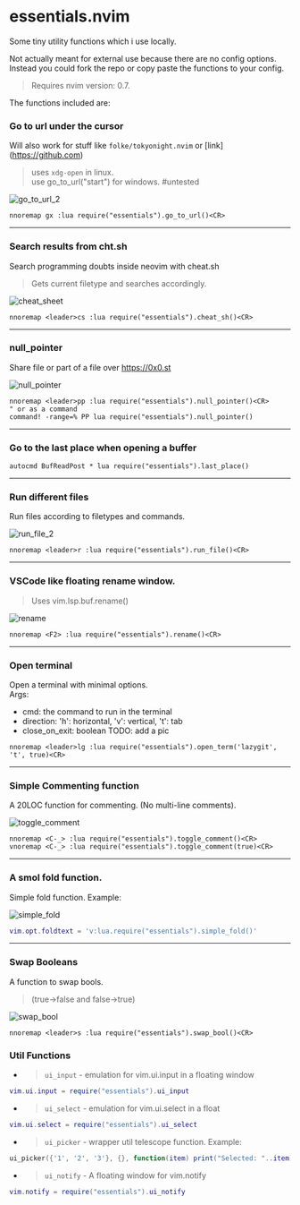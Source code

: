 ﻿# essentials.nvim

Some tiny utility functions which i use locally.<br />

Not actually meant for external use because there are no config options. <br />
Instead you could fork the repo or copy paste the functions to your config.


> Requires nvim version: 0.7.

The functions included are:

### Go to url under the cursor
Will also work for stuff like `folke/tokyonight.nvim` or \[link](https://github.com) <br />
> uses `xdg-open` in linux. <br />
> use go_to_url("start") for windows. #untested

![go_to_url_2](https://user-images.githubusercontent.com/77913442/163668818-ed51bb46-3062-48cb-afc1-0a3938d8692a.gif)
```vim
nnoremap gx :lua require("essentials").go_to_url()<CR>
```
---

### Search results from cht.sh
Search programming doubts inside neovim with cheat.sh
> Gets current filetype and searches accordingly.

![cheat_sheet](https://user-images.githubusercontent.com/77913442/163594529-eaa5e387-6a22-4570-8b14-805e586d6298.gif)
```vim
nnoremap <leader>cs :lua require("essentials").cheat_sh()<CR>
```

---

### null_pointer
Share file or part of a file over https://0x0.st

![null_pointer](https://user-images.githubusercontent.com/77913442/204575272-ae836706-ec7e-495c-b37a-740e60f6e552.gif)
```vim
nnoremap <leader>pp :lua require("essentials").null_pointer()<CR>
" or as a command
command! -range=% PP lua require("essentials").null_pointer()
```


---

### Go to the last place when opening a buffer
```vim
autocmd BufReadPost * lua require("essentials").last_place()
```

---

### Run different files
Run files according to filetypes and commands.

![run_file_2](https://user-images.githubusercontent.com/77913442/163661279-666764ca-0ff5-4647-b241-4e3fb2785877.gif)
```vim
nnoremap <leader>r :lua require("essentials").run_file()<CR>
```

---


### VSCode like floating rename window.
> Uses vim.lsp.buf.rename()

![rename](https://user-images.githubusercontent.com/77913442/163594637-d4047a95-f748-4d59-95dc-9324f7e14bd7.gif)
```vim
nnoremap <F2> :lua require("essentials").rename()<CR>
```
---

### Open terminal
Open a terminal with minimal options.<br/>
Args:
- cmd: the command to run in the terminal
- direction: 'h': horizontal, 'v': vertical, 't': tab
- close_on_exit: boolean
TODO: add a pic

```vim
nnoremap <leader>lg :lua require("essentials").open_term('lazygit', 't', true)<CR>
```
---

### Simple Commenting function
A 20LOC function for commenting. (No multi-line comments).

![toggle_comment](https://user-images.githubusercontent.com/77913442/163594893-d9e1e289-40b9-439b-ab08-6e01f84ff058.gif)
```vim
nnoremap <C-_> :lua require("essentials").toggle_comment()<CR>
vnoremap <C-_> :lua require("essentials").toggle_comment(true)<CR>
```
---

### A smol fold function.
Simple fold function. Example:

![simple_fold](https://user-images.githubusercontent.com/77913442/163594826-9e635b2f-7635-49e8-996d-0ec86f2cdc87.gif)
```lua
vim.opt.foldtext = 'v:lua.require("essentials").simple_fold()'
```

---

### Swap Booleans
A function to swap bools. 
> (true->false and false->true)

![swap_bool](https://user-images.githubusercontent.com/77913442/163594860-425702b5-8c8f-42ac-a899-b41ea31d83da.gif)
```vim
nnoremap <leader>s :lua require("essentials").swap_bool()<CR>
```

### Util Functions

- > `ui_input` - emulation for vim.ui.input in a floating window
```lua
vim.ui.input = require("essentials").ui_input
```

- > `ui_select` - emulation for vim.ui.select in a float
```lua
vim.ui.select = require("essentials").ui_select
```

- > `ui_picker` - wrapper util telescope function. Example:
```lua
ui_picker({'1', '2', '3'}, {}, function(item) print("Selected: "..item) end)
```

- > `ui_notify` - A floating window for vim.notify
```lua
vim.notify = require("essentials").ui_notify
```
